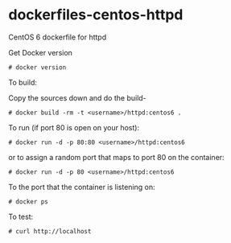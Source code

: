 dockerfiles-centos-httpd
========================

CentOS 6 dockerfile for httpd

Get Docker version

```
# docker version
```

To build:

Copy the sources down and do the build-

```
# docker build -rm -t <username>/httpd:centos6 .
```

To run (if port 80 is open on your host):

```
# docker run -d -p 80:80 <username>/httpd:centos6
```

or to assign a random port that maps to port 80 on the container:

```
# docker run -d -p 80 <username>/httpd:centos6
```

To the port that the container is listening on:

```
# docker ps
```

To test:

```
# curl http://localhost
```
